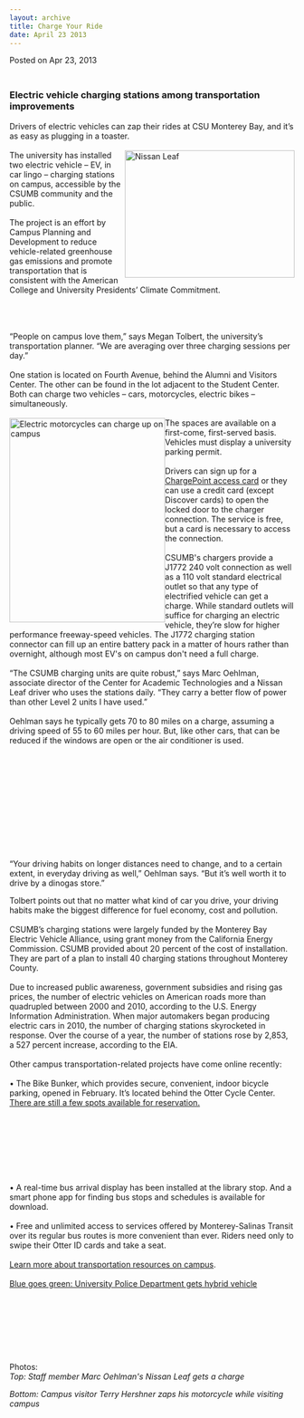 ```yaml
---
layout: archive
title: Charge Your Ride
date: April 23 2013
---
```





<span class="date">Posted on Apr 23, 2013    </span>
<h3><br>
Electric vehicle charging stations among transportation
improvements</br></h3>
<p>Drivers of electric vehicles can zap their rides at CSU Monterey
Bay, and it&#x2019;s as easy as plugging in a toaster.<br>
<br>
<img alt="Nissan Leaf" src="http://news.csumb.edu/sites/default/files/65/attachments/news/images/nissan_leaf.jpg" style="float:right; width:300px; height:225px">The university has
installed two electric vehicle &#x2013; EV, in car lingo &#x2013; charging
stations on campus, accessible by the CSUMB community and the
public.<br>
<br>
The project is an effort by Campus Planning and Development to
reduce vehicle-related greenhouse gas emissions and promote
transportation that is consistent with the American College and
University Presidents&#x2019; Climate Commitment.</br></br></img></br></br></p>
<p>&#x201C;People on campus love them,&#x201D; says Megan Tolbert, the
university&#x2019;s transportation planner. &#x201C;We are averaging over three
charging sessions per day.&#x201D;<br>
<br>
One station is located on Fourth Avenue, behind the Alumni and
Visitors Center. The other can be found in the lot adjacent to the
Student Center. Both can charge two vehicles &#x2013; cars, motorcycles,
electric bikes &#x2013; simultaneously.<br>
<br>
<img alt="Electric motorcycles can charge up on campus" src="http://news.csumb.edu/sites/default/files/65/attachments/news/images/electric_motorcycle_for_web.jpg" style="float:left; width:275px; height:361px">The spaces are
available on a first-come, first-served basis. Vehicles must
display a university parking permit.<br>
<br>
Drivers can sign up for a <a href="http://chargepoint.com/chargepointnet/how-sign-up.php" rel="nofollow">ChargePoint access card</a>&#xA0;or they can use a
credit card (except Discover cards) to open the locked door to the
charger connection. The service is free, but a card is necessary to
access the connection.<br>
<br>
CSUMB&apos;s chargers provide a J1772 240 volt connection as well as a
110 volt standard electrical outlet so that any type of electrified
vehicle can get a charge. While standard outlets will suffice for
charging an electric vehicle, they&#x2019;re slow for higher performance
freeway-speed vehicles. The J1772 charging station connector can
fill up an entire battery pack in a matter of hours rather than
overnight, although most EV&apos;s on campus don&apos;t need a full
charge.<br>
<br>
&#x201C;The CSUMB charging units are quite robust,&#x201D; says Marc Oehlman,
associate director of the Center for Academic Technologies and a
Nissan Leaf driver who uses the stations daily. &#x201C;They carry a
better flow of power than other Level 2 units I have used.&#x201D;<br>
<br>
Oehlman says he typically gets 70 to 80 miles on a charge, assuming
a driving speed of 55 to 60 miles per hour. But, like other cars,
that can be reduced if the windows are open or the air conditioner
is used.</br></br></br></br></br></br></br></br></img></br></br></br></br></p>
<p>&#x201C;Your driving habits on longer distances need to change, and to
a certain extent, in everyday driving as well,&#x201D; Oehlman says. &#x201C;But
it&#x2019;s well worth it to drive by a dinogas store.&#x201D;</p>
<p>Tolbert points out that no matter what kind of car you drive,
your driving habits make the biggest difference for fuel economy,
cost and pollution.<br>
<br>
CSUMB&#x2019;s charging stations were largely funded by the Monterey Bay
Electric Vehicle Alliance, using grant money from the California
Energy Commission. CSUMB provided about 20 percent of the cost of
installation. They are part of a plan to install 40 charging
stations throughout Monterey County.<br>
<br>
Due to increased public awareness, government subsidies and rising
gas prices, the number of electric vehicles on American roads more
than quadrupled between 2000 and 2010, according to the U.S. Energy
Information Administration. When major automakers began producing
electric cars in 2010, the number of charging stations skyrocketed
in response. Over the course of a year, the number of stations rose
by 2,853, a 527 percent increase, according to the EIA.<br>
<br>
Other campus transportation-related projects have come online
recently:<br>
<br>
&#x2022; The Bike Bunker, which provides secure, convenient, indoor
bicycle parking, opened in February. It&#x2019;s located behind the Otter
Cycle Center. <a href="http://activities.csumb.edu/bike-bunker" rel="nofollow">There are still a few spots available for
reservation.</a></br></br></br></br></br></br></br></br></p>
<p>&#x2022; A real-time bus arrival display has been installed at the
library stop. And a smart phone app for finding bus stops and
schedules is available for download.<br>
<br>
&#x2022; Free and unlimited access to services offered by Monterey-Salinas
Transit over its regular bus routes is more convenient than ever.
Riders need only to swipe their Otter ID cards and take a
seat.<br>
<br>
<a href="http://transportation.csumb.edu/tripwise-home" rel="nofollow">Learn more about transportation resources on
campus</a>.<br>
<br>
<a href="../../../2011/sep/30/blue-goes-green.html" rel="nofollow">Blue goes green: University Police Department gets
hybrid vehicle</a></br></br></br></br></br></br></p>
<p>&#xA0;</p>
<p class="small">Photos:<br>
<em>Top: Staff member Marc Oehlman&apos;s Nissan Leaf gets a
charge</em></br></p>
<p class="small"><em>Bottom: Campus visitor Terry Hershner zaps his
motorcycle while visiting campus</em><br>
&#xA0;</br></p>





